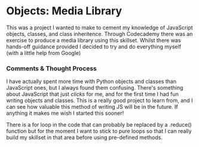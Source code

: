 # Objects: Media Library

This was a project I wanted to make to cement my knowledge of JavaScript objects, classes, and class inheritence. Through Codecademy there was an exercise to produce a media library using this skillset. Whilst there was hands-off guidance provided I decided to try and do everything myself (with a little help from Google)

### Comments & Thought Process

I have actually spent more time with Python objects and classes than JavaScript ones, but I always found them confusing. There's something about JavaScript that just <em>clicks</em> for me, and for the first time I had fun writing objects and classes. This is a really good project to learn from, and I can see how valuable this method of writing JS will be in the future. If anything it makes me wish I started this sooner! 

There is a for loop in the code that can probably be replaced by a .reduce() function but for the moment I want to stick to pure loops so that I can really build my skillset in that area before using pre-defined methods.
